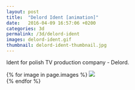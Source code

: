 ```yaml
---
layout: post
title:  "Delord Ident [animation]"
date:   2016-04-09 16:57:06 +0200
categories: 3d
permalink: /3d/delord-ident
images: delord-ident.gif
thumbnail: delord-ident-thumbnail.jpg
---
```

Ident for polish TV production company - Delord.
<br />

{% for image in page.images %}
  <img rel="nofollow" class="image-full" src="/assets/3d/delord-ident/{{ image }}"/>
  <br />
{% endfor %}
